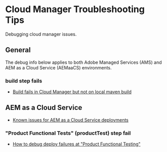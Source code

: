 # Cloud Manager Troubleshooting Tips
Debugging cloud manager issues.

## General
The debug info below applies to both Adobe Managed Services (AMS) and AEM as a Cloud Service (AEMaaCS) environments.

### build step fails
* [Build fails in Cloud Manager but not on local maven build](cm-build-step-fails.md)

## AEM as a Cloud Service
* [Known issues for AEM as a Cloud Service deployments](https://docs.adobe.com/content/help/en/experience-manager-learn/cloud-service/debugging/debugging-aem-as-a-cloud-service/build-and-deployment.html)

### "Product Functional Tests" (productTest) step fail
* [How to debug deploy failures at "Product Functional Testing"](cm-aemcloud-productTest-fails.md)
